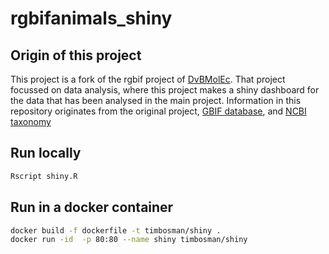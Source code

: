 # rgbifanimals_shiny

## Origin of this project
This project is a fork of the rgbif project of [DvBMolEc](https://github.com/DvBMolEc/rgbifanimals). That project focussed on data analysis, where this project makes a shiny dashboard for the data that has been analysed in the main project. Information in this repository originates from the original project, [GBIF database](https://www.gbif.org/), and [NCBI taxonomy](https://www.ncbi.nlm.nih.gov/taxonomy)

## Run locally
```bash
Rscript shiny.R
```

## Run in a docker container
```bash
docker build -f dockerfile -t timbosman/shiny .
docker run -id  -p 80:80 --name shiny timbosman/shiny
```


